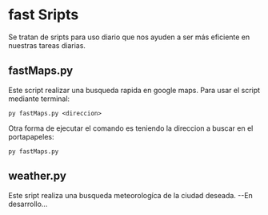 # fast Sripts
Se tratan de sripts para uso diario que nos ayuden a ser más eficiente en nuestras tareas diarias.

## fastMaps.py 
Este script realizar una busqueda rapida en google maps.
Para usar el script mediante terminal:
```
py fastMaps.py <direccion>
``` 

Otra forma de ejecutar el comando es teniendo la direccion a buscar en el portapapeles:
```
py fastMaps.py 
```


## weather.py
Este sript realiza una busqueda meteorologíca de la ciudad deseada.
--En desarrollo... 
